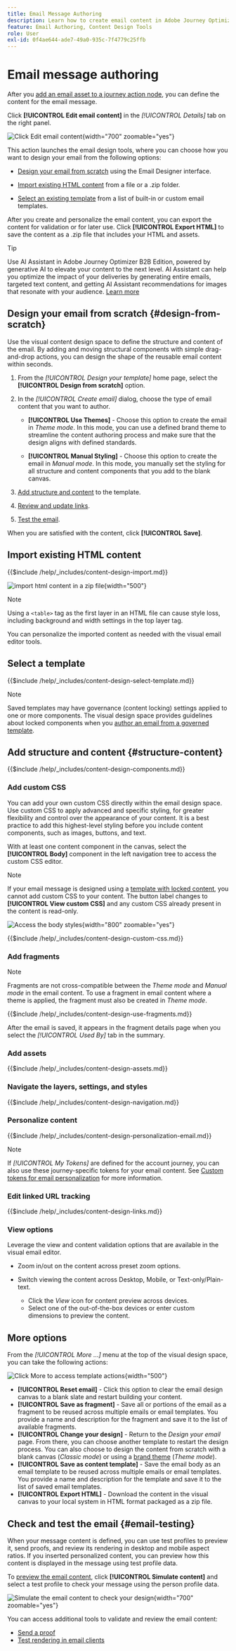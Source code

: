 ```yaml
---
title: Email Message Authoring
description: Learn how to create email content in Adobe Journey Optimizer B2B. Use templates, HTML imports, and AI-powered tools to personalize and optimize your email communications.
feature: Email Authoring, Content Design Tools
role: User
exl-id: 0f4ae644-ade7-49a0-935c-7f4779c25ffb
---
```

# Email message authoring

After you [add an email asset to a journey action node](./add-email.md), you can define the content for the email message. 

Click **[!UICONTROL Edit email content]** in the _[!UICONTROL Details]_ tab on the right panel.

![Click Edit email content ](./assets/add-email-content.png){width="700" zoomable="yes"}

This action launches the email design tools, where you can choose how you want to design your email from the following options:

* [Design your email from scratch](#design-your-email-from-scratch) using the Email Designer interface.

* [Import existing HTML content](#import-existing-html-content) from a file or a .zip folder.

* [Select an existing template](#select-a-template) from a list of built-in or custom email templates.

After you create and personalize the email content, you can export the content for validation or for later use. Click **[!UICONTROL Export HTML]** to save the content as a .zip file that includes your HTML and assets.

>[!TIP]
>
>Use AI Assistant in Adobe Journey Optimizer B2B Edition, powered by generative AI to elevate your content to the next level. AI Assistant can help you optimize the impact of your deliveries by generating entire emails, targeted text content, and getting AI Assistant recommendations for images that resonate with your audience. [Learn more](./ai-assistant-emails.md)

## Design your email from scratch {#design-from-scratch}

Use the visual content design space to define the structure and content of the email. By adding and moving structural components with simple drag-and-drop actions, you can design the shape of the reusable email content within seconds.

1. From the _[!UICONTROL Design your template]_ home page, select the **[!UICONTROL Design from scratch]** option.

1. In the _[!UICONTROL Create email]_ dialog, choose the type of email content that you want to author.

   * **[!UICONTROL Use Themes]** - Choose this option to create the email in _Theme mode_. In this mode, you can use a defined brand theme to streamline the content authoring process and make sure that the design aligns with defined standards.

   * **[!UICONTROL Manual Styling]** - Choose this option to create the email in _Manual mode_. In this mode, you manually set the styling for all structure and content components that you add to the blank canvas.

1. [Add structure and content](./email-authoring.md#add-structure-and-content) to the template.

1. [Review and update links](#preview-and-edit-linked-urls).

1. [Test the email](#check-and-test-the-email).

<!-- If needed, you can further personalize your email by clicking **[!UICONTROL Switch to code editor]** from the advanced menu. The code editor allows you to edit the email source code, such as adding tracking or custom HTML tags.

>[!CAUTION]
>
>You cannot revert back to the visual design space for this email after switching to the code editor. -->

When you are satisfied with the content, click **[!UICONTROL Save]**.

## Import existing HTML content

{{$include /help/_includes/content-design-import.md}}

   ![import html content in a zip file](./assets/email-import-zip-file.png){width="500"}

>[!NOTE]
>
>Using a `<table>` tag as the first layer in an HTML file can cause style loss, including background and width settings in the top layer tag.

You can personalize the imported content as needed with the visual email editor tools.

## Select a template

{{$include /help/_includes/content-design-select-template.md}}

>[!NOTE]
>
> Saved templates may have governance (content locking) settings applied to one or more components. The visual design space provides guidelines about locked components when you [author an email from a governed template](./email-authoring-governance.md).

## Add structure and content {#structure-content}

{{$include /help/_includes/content-design-components.md}}

### Add custom CSS

You can add your own custom CSS directly within the email design space. Use custom CSS to apply advanced and specific styling, for greater flexibility and control over the appearance of your content. It is a best practice to add this highest-level styling before you include content components, such as images, buttons, and text.

With at least one content component in the canvas, select the **[!UICONTROL Body]** component in the left navigation tree to access the custom CSS editor.

>[!NOTE]
>
>If your email message is designed using a [template with locked content](./template-content-governance.md), you cannot add custom CSS to your content. The button label changes to **[!UICONTROL View custom CSS]** and any custom CSS already present in the content is read-only.

![Access the body styles](./assets/email-body-styles.png){width="800" zoomable="yes"}

{{$include /help/_includes/content-design-custom-css.md}}

### Add fragments

>[!NOTE]
>
>Fragments are not cross-compatible between the _Theme mode_ and _Manual mode_ in the email content. To use a fragment in email content where a theme is applied, the fragment must also be created in _Theme mode_.

{{$include /help/_includes/content-design-use-fragments.md}}

After the email is saved, it appears in the fragment details page when you select the _[!UICONTROL Used By]_ tab in the summary.

### Add assets

{{$include /help/_includes/content-design-assets.md}}

### Navigate the layers, settings, and styles

{{$include /help/_includes/content-design-navigation.md}}

### Personalize content

{{$include /help/_includes/content-design-personalization-email.md}}

>[!NOTE]
>
>If _[!UICONTROL My Tokens]_ are defined for the account journey, you can also use these journey-specific tokens for your email content. See [Custom tokens for email personalization](./personalization-my-tokens.md) for more information.

### Edit linked URL tracking

{{$include /help/_includes/content-design-links.md}}

### View options

Leverage the view and content validation options that are available in the visual email editor.

* Zoom in/out on the content across preset zoom options.

* Switch viewing the content across Desktop, Mobile, or Text-only/Plain-text.
   * Click the _View_ icon for content preview across devices.
   * Select one of the out-of-the-box devices or enter custom dimensions to preview the content.

## More options

From the _[!UICONTROL More ...]_ menu at the top of the visual design space, you can take the following actions:

![Click More to access template actions](./assets/email-designer-more-menu.png){width="500"}

* **[!UICONTROL Reset email]** - Click this option to clear the email design canvas to a blank slate and restart building your content.
* **[!UICONTROL Save as fragment]** - Save all or portions of the email as a fragment to be reused across multiple emails or email templates. You provide a name and description for the fragment and save it to the list of available fragments. 
* **[!UICONTROL Change your design]** - Return to the _Design your email_ page. From there, you can choose another template to restart the design process. You can also choose to design the content from scratch with a blank canvas (_Classic mode_) or using a [brand theme](./brand-themes.md) (_Theme mode_).
* **[!UICONTROL Save as content template]** - Save the email body as an email template to be reused across multiple emails or email templates. You provide a name and description for the template and save it to the list of saved email templates.
* **[!UICONTROL Export HTML]** - Download the content in the visual canvas to your local system in HTML format packaged as a zip file.

## Check and test the email {#email-testing}

When your message content is defined, you can use test profiles to preview it, send proofs, and review its rendering in desktop and mobile aspect ratios. If you inserted personalized content, you can preview how this content is displayed in the message using test profile data.

To [preview the email content](./email-simulate-content.md), click **[!UICONTROL Simulate content]** and select a test profile to check your message using the person profile data.

![Simulate the email content to check your design](./assets/email-designer-simulate-content.png){width="700" zoomable="yes"}

You can access additional tools to validate and review the email content:

* [Send a proof](./email-simulate-content.md#send-proofs)
* [Test rendering in email clients](./email-test-rendering.md)
<!-- * Generate a spam report -->
